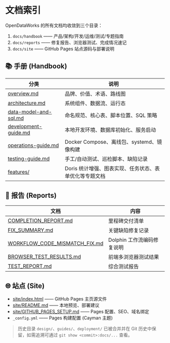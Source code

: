 # 文档索引

OpenDataWorks 的所有文档均收敛到三个目录：

1. `docs/handbook` —— 产品/架构/开发/运维/测试/专题指南
2. `docs/reports` —— 修复报告、浏览器测试、完成情况速记
3. `docs/site` —— GitHub Pages 站点源码与部署说明

## 📚 手册 (Handbook)

| 分类 | 说明 |
| --- | --- |
| [overview.md](handbook/overview.md) | 品牌、价值、术语、路线图
| [architecture.md](handbook/architecture.md) | 系统组件、数据流、运行态
| [data-model-and-sql.md](handbook/data-model-and-sql.md) | 命名规范、核心表、脚本位置、SQL 策略
| [development-guide.md](handbook/development-guide.md) | 本地开发环境、数据库初始化、服务启动
| [operations-guide.md](handbook/operations-guide.md) | Docker Compose、离线包、systemd、镜像构建
| [testing-guide.md](handbook/testing-guide.md) | 手工/自动测试、巡检脚本、缺陷记录
| [features/](handbook/features) | Doris 统计增强、图表实现、任务状态、表单优化等专题文档

## 🧪 报告 (Reports)

| 文档 | 内容 |
| --- | --- |
| [COMPLETION_REPORT.md](reports/COMPLETION_REPORT.md) | 里程碑交付清单 |
| [FIX_SUMMARY.md](reports/FIX_SUMMARY.md) | 关键缺陷修复记录 |
| [WORKFLOW_CODE_MISMATCH_FIX.md](reports/WORKFLOW_CODE_MISMATCH_FIX.md) | Dolphin 工作流编码修复说明 |
| [BROWSER_TEST_RESULTS.md](reports/BROWSER_TEST_RESULTS.md) | 前端多浏览器测试结果 |
| [TEST_REPORT.md](reports/TEST_REPORT.md) | 综合测试报告 |

## 🌐 站点 (Site)

- [site/index.html](site/index.html) —— GitHub Pages 主页源文件
- [site/README.md](site/README.md) —— 本地预览、部署建议
- [site/GITHUB_PAGES_SETUP.md](site/GITHUB_PAGES_SETUP.md) —— Pages 配置、SEO、域名绑定
- `_config.yml` —— Pages 构建配置 (Cayman 主题)

> 历史目录 `design/`、`guides/`、`deployment/` 已被合并并在 Git 历史中保留，如需追溯可通过 `git show <commit>:docs/...` 查看。
